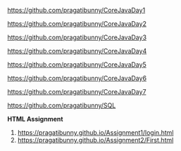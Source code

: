 https://github.com/pragatibunny/CoreJavaDay1

https://github.com/pragatibunny/CoreJavaDay2

https://github.com/pragatibunny/CoreJavaDay3

https://github.com/pragatibunny/CoreJavaDay4

https://github.com/pragatibunny/CoreJavaDay5

https://github.com/pragatibunny/CoreJavaDay6

https://github.com/pragatibunny/CoreJavaDay7

https://github.com/pragatibunny/SQL

**HTML Assignment**

1)   https://pragatibunny.github.io/Assignment1/login.html
2)   https://pragatibunny.github.io/Assignment2/First.html
